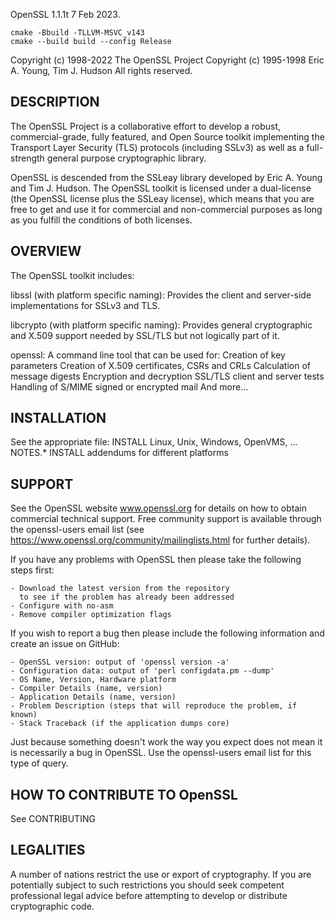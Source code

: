 
 OpenSSL 1.1.1t 7 Feb 2023.

```
cmake -Bbuild -TLLVM-MSVC_v143
cmake --build build --config Release
```

 Copyright (c) 1998-2022 The OpenSSL Project
 Copyright (c) 1995-1998 Eric A. Young, Tim J. Hudson
 All rights reserved.

 DESCRIPTION
 -----------

 The OpenSSL Project is a collaborative effort to develop a robust,
 commercial-grade, fully featured, and Open Source toolkit implementing the
 Transport Layer Security (TLS) protocols (including SSLv3) as well as a
 full-strength general purpose cryptographic library.

 OpenSSL is descended from the SSLeay library developed by Eric A. Young
 and Tim J. Hudson.  The OpenSSL toolkit is licensed under a dual-license (the
 OpenSSL license plus the SSLeay license), which means that you are free to
 get and use it for commercial and non-commercial purposes as long as you
 fulfill the conditions of both licenses.

 OVERVIEW
 --------

 The OpenSSL toolkit includes:

 libssl (with platform specific naming):
     Provides the client and server-side implementations for SSLv3 and TLS.

 libcrypto (with platform specific naming):
     Provides general cryptographic and X.509 support needed by SSL/TLS but
     not logically part of it.

 openssl:
     A command line tool that can be used for:
        Creation of key parameters
        Creation of X.509 certificates, CSRs and CRLs
        Calculation of message digests
        Encryption and decryption
        SSL/TLS client and server tests
        Handling of S/MIME signed or encrypted mail
        And more...

 INSTALLATION
 ------------

 See the appropriate file:
        INSTALL         Linux, Unix, Windows, OpenVMS, ...
        NOTES.*         INSTALL addendums for different platforms

 SUPPORT
 -------

 See the OpenSSL website www.openssl.org for details on how to obtain
 commercial technical support. Free community support is available through the
 openssl-users email list (see
 https://www.openssl.org/community/mailinglists.html for further details).

 If you have any problems with OpenSSL then please take the following steps
 first:

    - Download the latest version from the repository
      to see if the problem has already been addressed
    - Configure with no-asm
    - Remove compiler optimization flags

 If you wish to report a bug then please include the following information
 and create an issue on GitHub:

    - OpenSSL version: output of 'openssl version -a'
    - Configuration data: output of 'perl configdata.pm --dump'
    - OS Name, Version, Hardware platform
    - Compiler Details (name, version)
    - Application Details (name, version)
    - Problem Description (steps that will reproduce the problem, if known)
    - Stack Traceback (if the application dumps core)

 Just because something doesn't work the way you expect does not mean it
 is necessarily a bug in OpenSSL. Use the openssl-users email list for this type
 of query.

 HOW TO CONTRIBUTE TO OpenSSL
 ----------------------------

 See CONTRIBUTING

 LEGALITIES
 ----------

 A number of nations restrict the use or export of cryptography. If you
 are potentially subject to such restrictions you should seek competent
 professional legal advice before attempting to develop or distribute
 cryptographic code.
